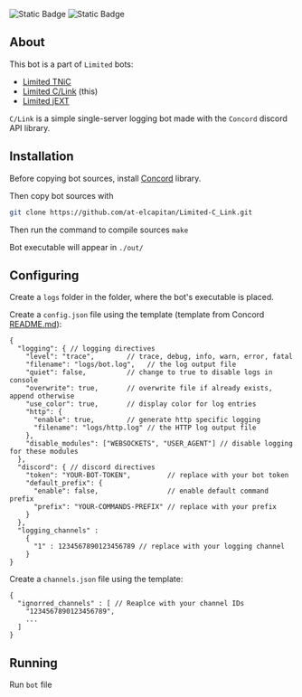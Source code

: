 ![Static Badge](https://img.shields.io/badge/Language-C-lightgrey) ![Static Badge](https://img.shields.io/badge/Library-Concord-purple)

## About

This bot is a part of `Limited` bots:
- [Limited TNiC](https://github.com/at-elcapitan/Limited-TNiC)
- [Limited C/Link](https://github.com/at-elcapitan/Limited-C_Link) (this)
- [Limited jEXT](https://github.com/at-elcapitan/AT-Limited_jEXT)

`C/Link` is a simple single-server logging bot made with the `Concord` discord API library.

## Installation

Before copying bot sources, install [Concord](https://github.com/Cogmasters/concord) library.

Then copy bot sources with
``` bash
git clone https://github.com/at-elcapitan/Limited-C_Link.git
```

Then run the command to compile sources
``` make ```

Bot executable will appear in `./out/`

## Configuring

Create a `logs` folder in the folder, where the bot's executable is placed.

Create a `config.json` file using the template (template from Concord [README.md](https://github.com/Cogmasters/concord#configuring-concord)):

```
{
  "logging": { // logging directives
    "level": "trace",        // trace, debug, info, warn, error, fatal
    "filename": "logs/bot.log",   // the log output file
    "quiet": false,          // change to true to disable logs in console
    "overwrite": true,       // overwrite file if already exists, append otherwise
    "use_color": true,       // display color for log entries
    "http": {
      "enable": true,        // generate http specific logging
      "filename": "logs/http.log" // the HTTP log output file
    },
    "disable_modules": ["WEBSOCKETS", "USER_AGENT"] // disable logging for these modules
  },
  "discord": { // discord directives
    "token": "YOUR-BOT-TOKEN",         // replace with your bot token
    "default_prefix": {                 
      "enable": false,                 // enable default command prefix
      "prefix": "YOUR-COMMANDS-PREFIX" // replace with your prefix
    }
  },
  "logging_channels" :
    {
      "1" : 1234567890123456789 // replace with your logging channel
    }
}
```

Create a `channels.json` file using the template:
```
{
  "ignorred_channels" : [ // Reaplce with your channel IDs
    "1234567890123456789", 
    ...
  ]
}
```

## Running

Run `bot` file
